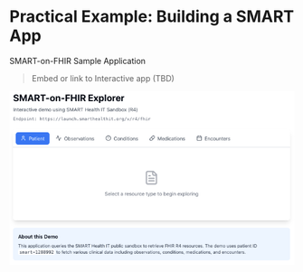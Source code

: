 # Practical Example: Building a SMART App

SMART-on-FHIR Sample Application

> Embed or link to Interactive app (TBD)

![Screenshot of an interactive SMART-on-FHIR Explorer app](../../../img/smart-on-fhir-explorer.png)